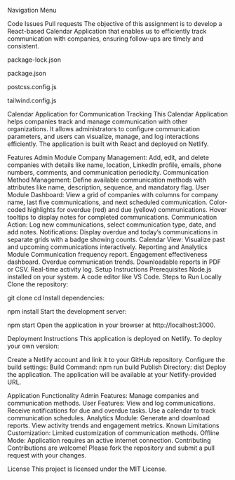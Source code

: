 Navigation Menu

Code
Issues
Pull requests
The objective of this assignment is to develop a React-based Calendar Application that enables us to efficiently track communication with companies, ensuring follow-ups are timely and consistent.


package-lock.json

package.json

postcss.config.js

tailwind.config.js

 
Calendar Application for Communication Tracking
This Calendar Application helps companies track and manage communication with other organizations. It allows administrators to configure communication parameters, and users can visualize, manage, and log interactions efficiently. The application is built with React and deployed on Netlify.

Features
Admin Module
Company Management: Add, edit, and delete companies with details like name, location, LinkedIn profile, emails, phone numbers, comments, and communication periodicity.
Communication Method Management: Define available communication methods with attributes like name, description, sequence, and mandatory flag.
User Module
Dashboard:
View a grid of companies with columns for company name, last five communications, and next scheduled communication.
Color-coded highlights for overdue (red) and due (yellow) communications.
Hover tooltips to display notes for completed communications.
Communication Action: Log new communications, select communication type, date, and add notes.
Notifications: Display overdue and today’s communications in separate grids with a badge showing counts.
Calendar View: Visualize past and upcoming communications interactively.
Reporting and Analytics Module
Communication frequency report.
Engagement effectiveness dashboard.
Overdue communication trends.
Downloadable reports in PDF or CSV.
Real-time activity log.
Setup Instructions
Prerequisites
Node.js installed on your system.
A code editor like VS Code.
Steps to Run Locally
Clone the repository:

git clone <repository-url>
cd <repository-directory>
Install dependencies:

npm install
Start the development server:

npm start
Open the application in your browser at http://localhost:3000.

Deployment Instructions
This application is deployed on Netlify. To deploy your own version:

Create a Netlify account and link it to your GitHub repository.
Configure the build settings:
Build Command: npm run build
Publish Directory: dist
Deploy the application.
The application will be available at your Netlify-provided URL.

Application Functionality
Admin Features:
Manage companies and communication methods.
User Features:
View and log communications.
Receive notifications for due and overdue tasks.
Use a calendar to track communication schedules.
Analytics Module:
Generate and download reports.
View activity trends and engagement metrics.
Known Limitations
Customization: Limited customization of communication methods.
Offline Mode: Application requires an active internet connection.
Contributing
Contributions are welcome! Please fork the repository and submit a pull request with your changes.

License
This project is licensed under the MIT License.
